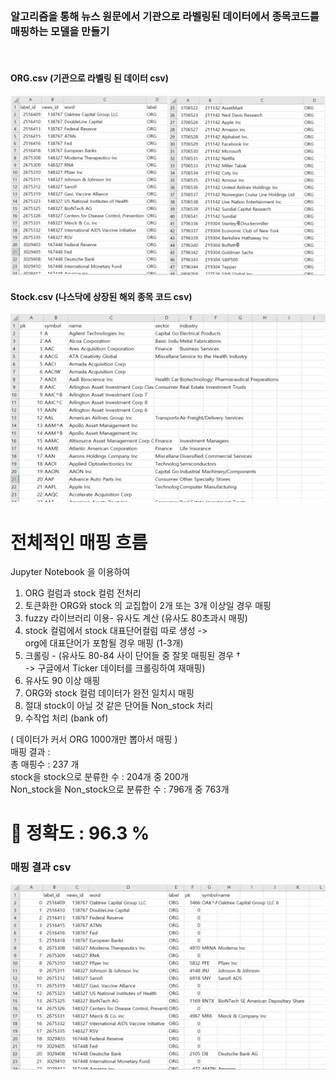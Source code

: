 </br>

###  알고리즘을 통해 뉴스 원문에서 기관으로 라벨링된 데이터에서 종목코드를 매핑하는 모델을 만들기

</br>

#### ORG.csv (기관으로 라벨링 된 데이터 csv)
![img_1.png](img_1.png)

#### Stock.csv (나스닥에 상장된 해외 종목 코드 csv)
![img_2.png](img_2.png)

 전체적인 매핑 흐름
=
Jupyter Notebook 을 이용하여
1. ORG 컬럼과 stock 컬럼 전처리
2. 토큰화한 ORG와 stock 의 교집합이 2개 또는 3개 이상일 경우 매핑
3. fuzzy 라이브러리 이용- 유사도 계산 (유사도 80초과시 매핑)
4. stock 컬럼에서 stock 대표단어컬럼 따로 생성 ->  
   org에 대표단어가 포함될 경우 매핑 (1-3개)
5. 크롤링 - (유사도 80-84 사이 단어들 중 잘못 매핑된 경우 †   
   -> 구글에서 Ticker 데이터를 크롤링하여 재매핑)
6. 유사도 90 이상 매핑
7. ORG와 stock 컬럼 데이터가 완전 일치시 매핑
8. 절대 stock이 아닐 것 같은 단어들 Non_stock 처리
9. 수작업 처리 (bank of)

( 데이터가 커서 ORG 1000개만 뽑아서 매핑 )  
매핑 결과 :  
총 매핑수 : 237 개  
stock을 stock으로 분류한 수 : 204개 중 200개  
Non_stock을 Non_stock으로 분류한 수 : 796개 중 763개

📌 정확도 : 96.3 %
=

### 매핑 결과 csv

![img.png](img.png)
